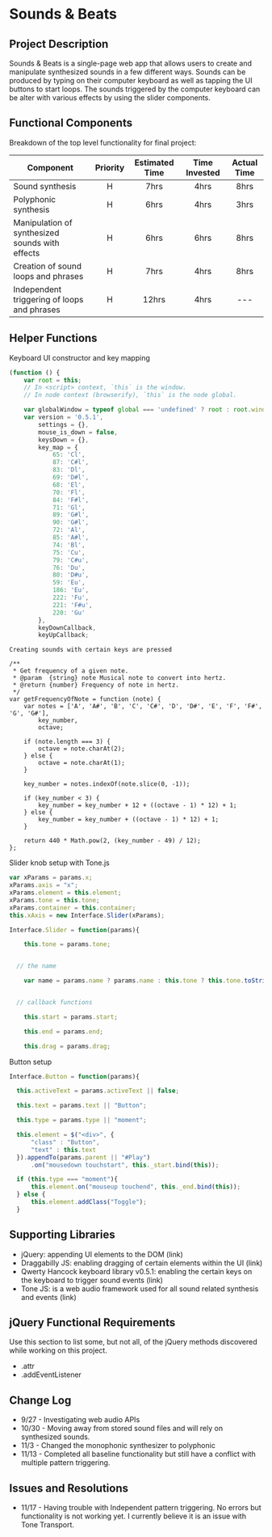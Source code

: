 # Sounds & Beats

## Project Description

Sounds & Beats is a single-page web app that allows users to create and manipulate synthesized sounds in a few different ways. Sounds can be produced by typing on their computer keyboard as well as tapping the UI buttons to start loops. The sounds triggered by the computer keyboard can be alter with various effects by using the slider components.

## Functional Components

Breakdown of the top level functionality for final project:

| Component | Priority | Estimated Time | Time Invested | Actual Time |
| --- | :---: |  :---: | :---: | :---: |
| Sound synthesis | H | 7hrs | 4hrs | 8hrs |
| Polyphonic synthesis | H | 6hrs | 4hrs | 3hrs |
| Manipulation of synthesized sounds with effects | H | 6hrs | 6hrs | 8hrs |
| Creation of sound loops and phrases | H | 7hrs | 4hrs | 8hrs |
| Independent triggering of loops and phrases | H | 12hrs | 4hrs | --- |

## Helper Functions

Keyboard UI constructor and key mapping
```Javascript
(function () {
    var root = this;
    // In <script> context, `this` is the window.
    // In node context (browserify), `this` is the node global.

    var globalWindow = typeof global === 'undefined' ? root : root.window;
    var version = '0.5.1',
        settings = {},
        mouse_is_down = false,
        keysDown = {},
        key_map = {
            65: 'Cl',
            87: 'C#l',
            83: 'Dl',
            69: 'D#l',
            68: 'El',
            70: 'Fl',
            84: 'F#l',
            71: 'Gl',
            89: 'G#l',
            90: 'G#l',
            72: 'Al',
            85: 'A#l',
            74: 'Bl',
            75: 'Cu',
            79: 'C#u',
            76: 'Du',
            80: 'D#u',
            59: 'Eu',
            186: 'Eu',
            222: 'Fu',
            221: 'F#u',
            220: 'Gu'
        },
        keyDownCallback,
        keyUpCallback;
```
```
Creating sounds with certain keys are pressed

/**
 * Get frequency of a given note.
 * @param  {string} note Musical note to convert into hertz.
 * @return {number} Frequency of note in hertz.
 */
var getFrequencyOfNote = function (note) {
    var notes = ['A', 'A#', 'B', 'C', 'C#', 'D', 'D#', 'E', 'F', 'F#', 'G', 'G#'],
        key_number,
        octave;

    if (note.length === 3) {
        octave = note.charAt(2);
    } else {
        octave = note.charAt(1);
    }

    key_number = notes.indexOf(note.slice(0, -1));

    if (key_number < 3) {
        key_number = key_number + 12 + ((octave - 1) * 12) + 1;
    } else {
        key_number = key_number + ((octave - 1) * 12) + 1;
    }

    return 440 * Math.pow(2, (key_number - 49) / 12);
};
```



Slider knob setup with Tone.js

``` Javascript
var xParams = params.x;
xParams.axis = "x";
xParams.element = this.element;
xParams.tone = this.tone;
xParams.container = this.container;
this.xAxis = new Interface.Slider(xParams);

Interface.Slider = function(params){

	this.tone = params.tone;


  // the name

	var name = params.name ? params.name : this.tone ? this.tone.toString() : "";


  // callback functions

	this.start = params.start;

	this.end = params.end;

	this.drag = params.drag;

  ```

Button setup

  ``` Javascript
  Interface.Button = function(params){

  	this.activeText = params.activeText || false;

  	this.text = params.text || "Button";

  	this.type = params.type || "moment";

  	this.element = $("<div>", {
  		"class" : "Button",
  		"text" : this.text
  	}).appendTo(params.parent || "#Play")
  		.on("mousedown touchstart", this._start.bind(this));

  	if (this.type === "moment"){
  		this.element.on("mouseup touchend", this._end.bind(this));
  	} else {
  		this.element.addClass("Toggle");
  	}
  ```

## Supporting Libraries
* jQuery: appending UI elements to the DOM (link)
* Draggabilly JS: enabling dragging of certain elements within the UI (link)
* Qwerty Hancock keyboard library v0.5.1: enabling the certain keys on the keyboard to trigger sound events (link)
* Tone JS: is a web audio framework used for all sound related synthesis and events (link)


## jQuery Functional Requirements
 Use this section to list some, but not all, of the jQuery methods discovered while working on this project.
 * .attr
 * .addEventListener


## Change Log
* 9/27 - Investigating web audio APIs
* 10/30 - Moving away from stored sound files and will rely on synthesized sounds.
* 11/3 - Changed the monophonic synthesizer to polyphonic
* 11/13 - Completed all baseline functionality but still have a conflict with multiple pattern triggering.


## Issues and Resolutions
 * 11/17 - Having trouble with Independent pattern triggering. No errors but functionality is not working yet. I currently believe it is an issue with Tone Transport.
